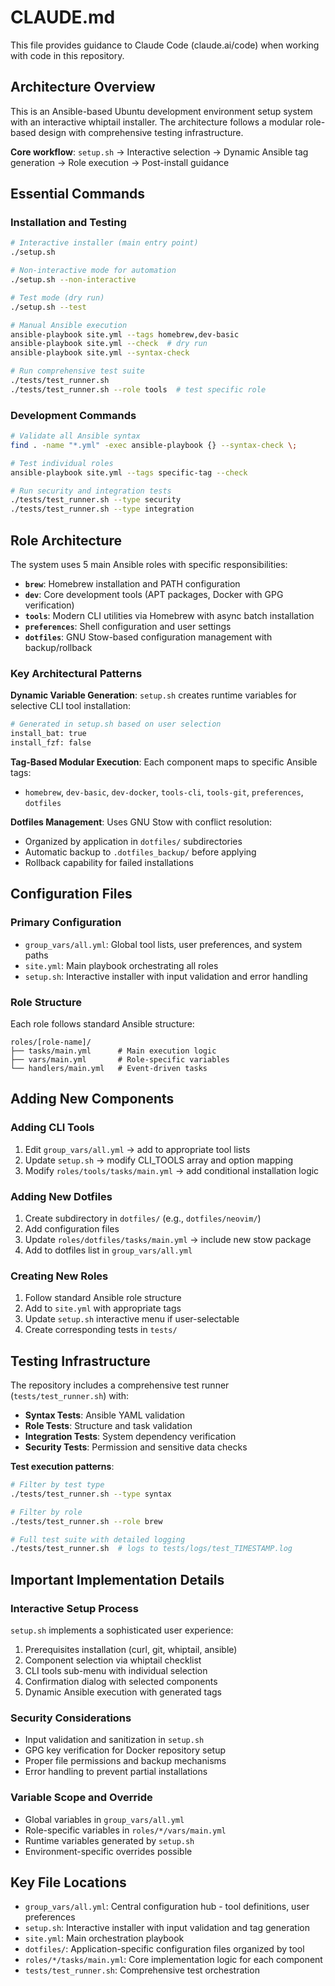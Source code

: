 # CLAUDE.md

This file provides guidance to Claude Code (claude.ai/code) when working with code in this repository.

## Architecture Overview

This is an Ansible-based Ubuntu development environment setup system with an interactive whiptail installer. The architecture follows a modular role-based design with comprehensive testing infrastructure.

**Core workflow**: `setup.sh` → Interactive selection → Dynamic Ansible tag generation → Role execution → Post-install guidance

## Essential Commands

### Installation and Testing
```bash
# Interactive installer (main entry point)
./setup.sh

# Non-interactive mode for automation
./setup.sh --non-interactive

# Test mode (dry run)
./setup.sh --test

# Manual Ansible execution
ansible-playbook site.yml --tags homebrew,dev-basic
ansible-playbook site.yml --check  # dry run
ansible-playbook site.yml --syntax-check

# Run comprehensive test suite
./tests/test_runner.sh
./tests/test_runner.sh --role tools  # test specific role
```

### Development Commands
```bash
# Validate all Ansible syntax
find . -name "*.yml" -exec ansible-playbook {} --syntax-check \;

# Test individual roles
ansible-playbook site.yml --tags specific-tag --check

# Run security and integration tests
./tests/test_runner.sh --type security
./tests/test_runner.sh --type integration
```

## Role Architecture

The system uses 5 main Ansible roles with specific responsibilities:

- **`brew`**: Homebrew installation and PATH configuration
- **`dev`**: Core development tools (APT packages, Docker with GPG verification)
- **`tools`**: Modern CLI utilities via Homebrew with async batch installation
- **`preferences`**: Shell configuration and user settings
- **`dotfiles`**: GNU Stow-based configuration management with backup/rollback

### Key Architectural Patterns

**Dynamic Variable Generation**: `setup.sh` creates runtime variables for selective CLI tool installation:
```bash
# Generated in setup.sh based on user selection
install_bat: true
install_fzf: false
```

**Tag-Based Modular Execution**: Each component maps to specific Ansible tags:
- `homebrew`, `dev-basic`, `dev-docker`, `tools-cli`, `tools-git`, `preferences`, `dotfiles`

**Dotfiles Management**: Uses GNU Stow with conflict resolution:
- Organized by application in `dotfiles/` subdirectories
- Automatic backup to `.dotfiles_backup/` before applying
- Rollback capability for failed installations

## Configuration Files

### Primary Configuration
- `group_vars/all.yml`: Global tool lists, user preferences, and system paths
- `site.yml`: Main playbook orchestrating all roles
- `setup.sh`: Interactive installer with input validation and error handling

### Role Structure
Each role follows standard Ansible structure:
```
roles/[role-name]/
├── tasks/main.yml      # Main execution logic
├── vars/main.yml       # Role-specific variables
└── handlers/main.yml   # Event-driven tasks
```

## Adding New Components

### Adding CLI Tools
1. Edit `group_vars/all.yml` → add to appropriate tool lists
2. Update `setup.sh` → modify CLI_TOOLS array and option mapping
3. Modify `roles/tools/tasks/main.yml` → add conditional installation logic

### Adding New Dotfiles
1. Create subdirectory in `dotfiles/` (e.g., `dotfiles/neovim/`)
2. Add configuration files
3. Update `roles/dotfiles/tasks/main.yml` → include new stow package
4. Add to dotfiles list in `group_vars/all.yml`

### Creating New Roles
1. Follow standard Ansible role structure
2. Add to `site.yml` with appropriate tags
3. Update `setup.sh` interactive menu if user-selectable
4. Create corresponding tests in `tests/`

## Testing Infrastructure

The repository includes a comprehensive test runner (`tests/test_runner.sh`) with:

- **Syntax Tests**: Ansible YAML validation
- **Role Tests**: Structure and task validation
- **Integration Tests**: System dependency verification
- **Security Tests**: Permission and sensitive data checks

**Test execution patterns**:
```bash
# Filter by test type
./tests/test_runner.sh --type syntax

# Filter by role
./tests/test_runner.sh --role brew

# Full test suite with detailed logging
./tests/test_runner.sh  # logs to tests/logs/test_TIMESTAMP.log
```

## Important Implementation Details

### Interactive Setup Process
`setup.sh` implements a sophisticated user experience:
1. Prerequisites installation (curl, git, whiptail, ansible)
2. Component selection via whiptail checklist
3. CLI tools sub-menu with individual selection
4. Confirmation dialog with selected components
5. Dynamic Ansible execution with generated tags

### Security Considerations
- Input validation and sanitization in `setup.sh`
- GPG key verification for Docker repository setup
- Proper file permissions and backup mechanisms
- Error handling to prevent partial installations

### Variable Scope and Override
- Global variables in `group_vars/all.yml`
- Role-specific variables in `roles/*/vars/main.yml`
- Runtime variables generated by `setup.sh`
- Environment-specific overrides possible

## Key File Locations

- `group_vars/all.yml`: Central configuration hub - tool definitions, user preferences
- `setup.sh`: Interactive installer with input validation and tag generation
- `site.yml`: Main orchestration playbook
- `dotfiles/`: Application-specific configuration files organized by tool
- `roles/*/tasks/main.yml`: Core implementation logic for each component
- `tests/test_runner.sh`: Comprehensive test orchestration